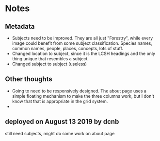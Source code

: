 # Notes

## Metadata

- Subjects need to be improved. They are all just "Forestry", while every image could benefit from some subject classification.  Species names, common names, people, places, concepts, lots of stuff.
- Changed location to subject, since it is the LCSH headings and the only thing unique that resembles a subject.
- Changed subject to subject (useless)

## Other thoughts

- Going to need to be responsively designed.  The about page uses a simple floating mechanism to make the three columns work, but I don't know that that is appropriate in the grid system.
- 

## deployed on August 13 2019 by dcnb

still need subjects, might do some work on about page


